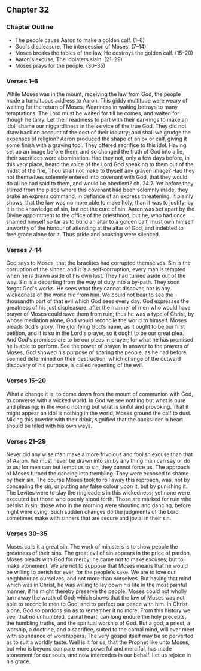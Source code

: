 ## Chapter 32

### Chapter Outline

- The people cause Aaron to make a golden calf. (1–6)
- God's displeasure, The intercession of Moses. (7–14)
- Moses breaks the tables of the law, He destroys the golden calf. (15–20)
- Aaron's excuse, The idolaters slain. (21–29)
- Moses prays for the people. (30–35)

### Verses 1–6

While Moses was in the mount, receiving the law from God, the people made a tumultuous address to Aaron. This giddy multitude were weary of waiting for the return of Moses. Weariness in waiting betrays to many temptations. The Lord must be waited for till he comes, and waited for though he tarry. Let their readiness to part with their ear-rings to make an idol, shame our niggardliness in the service of the true God. They did not draw back on account of the cost of their idolatry; and shall we grudge the expenses of religion? Aaron produced the shape of an ox or calf, giving it some finish with a graving tool. They offered sacrifice to this idol. Having set up an image before them, and so changed the truth of God into a lie, their sacrifices were abomination. Had they not, only a few days before, in this very place, heard the voice of the Lord God speaking to them out of the midst of the fire, Thou shalt not make to thyself any graven image? Had they not themselves solemnly entered into covenant with God, that they would do all he had said to them, and would be obedient? ch. 24:7. Yet before they stirred from the place where this covenant had been solemnly made, they brake an express command, in defiance of an express threatening. It plainly shows, that the law was no more able to make holy, than it was to justify; by it is the knowledge of sin, but not the cure of sin. Aaron was set apart by the Divine appointment to the office of the priesthood; but he, who had once shamed himself so far as to build an altar to a golden calf, must own himself unworthy of the honour of attending at the altar of God, and indebted to free grace alone for it. Thus pride and boasting were silenced.

### Verses 7–14

God says to Moses, that the Israelites had corrupted themselves. Sin is the corruption of the sinner, and it is a self-corruption; every man is tempted when he is drawn aside of his own lust. They had turned aside out of the way. Sin is a departing from the way of duty into a by-path. They soon forgot God's works. He sees what they cannot discover, nor is any wickedness of the world hid from him. We could not bear to see the thousandth part of that evil which God sees every day. God expresses the greatness of his just displeasure, after the manner of men who would have prayer of Moses could save them from ruin; thus he was a type of Christ, by whose mediation alone, God would reconcile the world to himself. Moses pleads God's glory. The glorifying God's name, as it ought to be our first petition, and it is so in the Lord's prayer, so it ought to be our great plea. And God's promises are to be our pleas in prayer; for what he has promised he is able to perform. See the power of prayer. In answer to the prayers of Moses, God showed his purpose of sparing the people, as he had before seemed determined on their destruction; which change of the outward discovery of his purpose, is called repenting of the evil.

### Verses 15–20

What a change it is, to come down from the mount of communion with God, to converse with a wicked world. In God we see nothing but what is pure and pleasing; in the world nothing but what is sinful and provoking. That it might appear an idol is nothing in the world, Moses ground the calf to dust. Mixing this powder with their drink, signified that the backslider in heart should be filled with his own ways.

### Verses 21–29

Never did any wise man make a more frivolous and foolish excuse than that of Aaron. We must never be drawn into sin by any thing man can say or do to us; for men can but tempt us to sin, they cannot force us. The approach of Moses turned the dancing into trembling. They were exposed to shame by their sin. The course Moses took to roll away this reproach, was, not by concealing the sin, or putting any false colour upon it, but by punishing it. The Levites were to slay the ringleaders in this wickedness; yet none were executed but those who openly stood forth. Those are marked for ruin who persist in sin: those who in the morning were shouting and dancing, before night were dying. Such sudden changes do the judgments of the Lord sometimes make with sinners that are secure and jovial in their sin.

### Verses 30–35

Moses calls it a great sin. The work of ministers is to show people the greatness of their sins. The great evil of sin appears in the price of pardon. Moses pleads with God for mercy; he came not to make excuses, but to make atonement. We are not to suppose that Moses means that he would be willing to perish for ever, for the people's sake. We are to love our neighbour as ourselves, and not more than ourselves. But having that mind which was in Christ, he was willing to lay down his life in the most painful manner, if he might thereby preserve the people. Moses could not wholly turn away the wrath of God; which shows that the law of Moses was not able to reconcile men to God, and to perfect our peace with him. In Christ alone, God so pardons sin as to remember it no more. From this history we see, that no unhumbled, carnal heart, can long endure the holy precepts, the humbling truths, and the spiritual worship of God. But a god, a priest, a worship, a doctrine, and a sacrifice, suited to the carnal mind, will ever meet with abundance of worshippers. The very gospel itself may be so perverted as to suit a worldly taste. Well is it for us, that the Prophet like unto Moses, but who is beyond compare more powerful and merciful, has made atonement for our souls, and now intercedes in our behalf. Let us rejoice in his grace.

